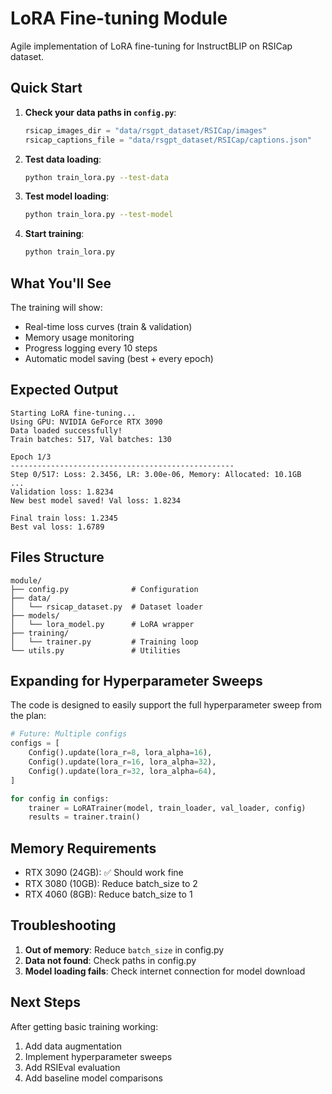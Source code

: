 # LoRA Fine-tuning Module

Agile implementation of LoRA fine-tuning for InstructBLIP on RSICap dataset.

## Quick Start

1. **Check your data paths in `config.py`**:
   ```python
   rsicap_images_dir = "data/rsgpt_dataset/RSICap/images"
   rsicap_captions_file = "data/rsgpt_dataset/RSICap/captions.json"
   ```

2. **Test data loading**:
   ```bash
   python train_lora.py --test-data
   ```

3. **Test model loading**:
   ```bash
   python train_lora.py --test-model
   ```

4. **Start training**:
   ```bash
   python train_lora.py
   ```

## What You'll See

The training will show:
- Real-time loss curves (train & validation)
- Memory usage monitoring
- Progress logging every 10 steps
- Automatic model saving (best + every epoch)

## Expected Output

```
Starting LoRA fine-tuning...
Using GPU: NVIDIA GeForce RTX 3090
Data loaded successfully!
Train batches: 517, Val batches: 130

Epoch 1/3
--------------------------------------------------
Step 0/517: Loss: 2.3456, LR: 3.00e-06, Memory: Allocated: 10.1GB
...
Validation loss: 1.8234
New best model saved! Val loss: 1.8234

Final train loss: 1.2345
Best val loss: 1.6789
```

## Files Structure

```
module/
├── config.py              # Configuration
├── data/
│   └── rsicap_dataset.py  # Dataset loader
├── models/
│   └── lora_model.py      # LoRA wrapper
├── training/
│   └── trainer.py         # Training loop
└── utils.py               # Utilities
```

## Expanding for Hyperparameter Sweeps

The code is designed to easily support the full hyperparameter sweep from the plan:

```python
# Future: Multiple configs
configs = [
    Config().update(lora_r=8, lora_alpha=16),
    Config().update(lora_r=16, lora_alpha=32),
    Config().update(lora_r=32, lora_alpha=64),
]

for config in configs:
    trainer = LoRATrainer(model, train_loader, val_loader, config)
    results = trainer.train()
```

## Memory Requirements

- RTX 3090 (24GB): ✅ Should work fine
- RTX 3080 (10GB): Reduce batch_size to 2
- RTX 4060 (8GB): Reduce batch_size to 1

## Troubleshooting

1. **Out of memory**: Reduce `batch_size` in config.py
2. **Data not found**: Check paths in config.py
3. **Model loading fails**: Check internet connection for model download

## Next Steps

After getting basic training working:
1. Add data augmentation
2. Implement hyperparameter sweeps
3. Add RSIEval evaluation
4. Add baseline model comparisons